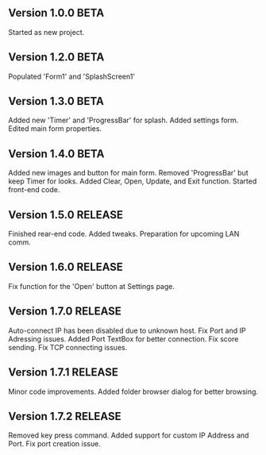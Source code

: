 ## Version 1.0.0 BETA
Started as new project.

## Version 1.2.0 BETA
Populated 'Form1' and 'SplashScreen1'

## Version 1.3.0 BETA
Added new 'Timer' and 'ProgressBar' for splash.
Added settings form.
Edited main form properties.

## Version 1.4.0 BETA
Added new images and button for main form.
Removed 'ProgressBar' but keep Timer for looks.
Added Clear, Open, Update, and Exit function.
Started front-end code.

## Version 1.5.0 RELEASE
Finished rear-end code.
Added tweaks.
Preparation for upcoming LAN comm.

## Version 1.6.0 RELEASE
Fix function for the 'Open' button at Settings page.

## Version 1.7.0 RELEASE
Auto-connect IP has been disabled due to unknown host.
Fix Port and IP Adressing issues.
Added Port TextBox for better connection.
Fix score sending.
Fix TCP connecting issues.

## Version 1.7.1 RELEASE
Minor code improvements.
Added folder browser dialog for better browsing.

## Version 1.7.2 RELEASE
Removed key press command.
Added support for custom IP Address and Port.
Fix port creation issue.





